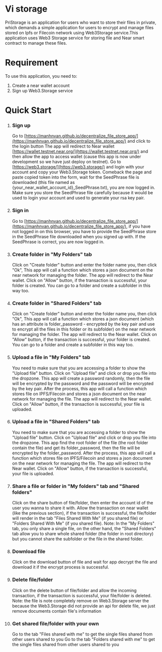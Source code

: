 Vi storage
==================

PriStorage is an application for users who want to store their files in private, which demands a simple application for users to encrypt and manage files stored on Ipfs or Filecoin network using Web3Storage service.This application uses Web3 Storage service for storing file and Near smart contract to manage these files.



Requirement
===========
To use this application, you need to:
1. Create a near wallet account
2. Sign up Web3.Storage service



Quick Start
===========
1. ### Sign up
    Go to [https://manhnvan.github.io/decentralize_file_store_app/](https://manhnvan.github.io/decentralize_file_store_app/) and click to the login button
    The app will redirect to Near wallet [https://wallet.testnet.near.org/](https://wallet.testnet.near.org/) and then allow the app to access wallet (cause this app is now under development so we have just deploy on testnet).
    Go to [https://web3.storage/](https://web3.storage/) and login with your account and copy your Web3.Storage token.
    Comeback the page and paste copied token into the form, wait for the SeedPhrase file is downloaded (this file named as {your_near_wallet_account_id}_SeedPhrase.txt), you are now logged in.
    Make sure you store the SeedPhrase file carefully because it would be used to login your account and used to generate your rsa key pair.

2. ### Sign in
    Go to [https://manhnvan.github.io/decentralize_file_store_app/](https://manhnvan.github.io/decentralize_file_store_app/), if you have not logged in on this browser, you have to provide the SeedPhrase store in the SeedPhrase file downloaded when you signed up with.
    If the SeedPhrase is correct, you are now logged in.

3. ### Create folder in "My Folders" tab
    Click on "Create folder" button and enter the folder name you, then click "Ok", This app will call a function which stores a json document on the near network for managing the folder.
    The app will redirect to the Near wallet.
    Click on "Allow" button, if the transaction is successful, your folder is created.
    You can go to a folder and create a subfolder in this way too.

4. ### Create folder in "Shared Folders" tab
    Click on "Create folder" button and enter the folder name you, then click "Ok", This app will call a function which stores a json document (which has an attribute is folder_password - encrypted by the key pair and use to encrypt all the files in this folder or its subfolder) on the near network for managing the folder.
    The app will redirect to the Near wallet.
    Click on "Allow" button, if the transaction is successful, your folder is created.
    You can go to a folder and create a subfolder in this way too.

5. ### Upload a file in "My Folders" tab
    You need to make sure that you are accessing a folder to show the "Upload file" button.
    Click on "Upload file" and click or drop you file into the dropzone. This app will create a password randomly, then the file will be encrypted by the password and the password will be encrypted by the key pair. After the process, this app will call a function which stores file on IPFS/Filecoin and stores a json document on the near network for managing the file.
    The app will redirect to the Near wallet.
    Click on "Allow" button, if the transaction is successful, your file is uploaded.

5. ### Upload a file in "Shared Folders" tab
    You need to make sure that you are accessing a folder to show the "Upload file" button.
    Click on "Upload file" and click or drop you file into the dropzone. This app find the root folder of the file (the root folder contain the file) and get its folder_password, then the file will be encrypted by the folder_password. After the process, this app will call a function which stores file on IPFS/Filecoin and stores a json document on the near network for managing the file.
    The app will redirect to the Near wallet.
    Click on "Allow" button, if the transaction is successful, your file is uploaded.

6. ### Share a file or folder in "My folders" tab and "Shared folders"
    Click on the share button of file/folder, then enter the account id of the user you wanna to share it with.
    Allow the transaction on near wallet (like the previous section), if the transaction is successful, the file/folder will render in the tab "Files Shared With Me" (if you shared file) or "Folders Shared With Me" (if you shared file).
    Note: In the "My Folders" tab, you only share a single file, on the other hand, the "Shared Folders" tab allow you to share whole shared folder (the folder in root directory) but you cannot share the subfolder or the file in the shared folder.

7. ### Download file
    Click on the download button of file and wait for app decrypt the file and download it if the encrypt process is successful.

8. ### Delete file/folder
    Click on the delete button of file/folder and allow the incoming transaction, if the transaction is successful, your file/folder is deleted.
    Note: the file is note completely remove on Web3.Storage server the because the Web3.Storage did not provide an api for delete file, we just remove documents contain file's information

9. ### Get shared file/folder with your own
    Go to the tab "Files shared with me" to get the single files shared from other users shared to you
    Go to the tab "Folders shared with me" to get the single files shared from other users shared to you
